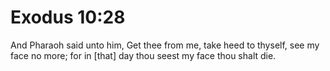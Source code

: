 # Exodus 10:28

And Pharaoh said unto him, Get thee from me, take heed to thyself, see my face no more; for in [that] day thou seest my face thou shalt die.